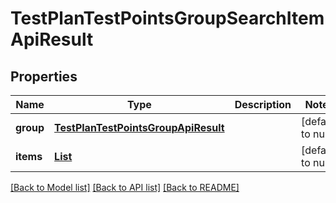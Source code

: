 # TestPlanTestPointsGroupSearchItemApiResult
## Properties

| Name | Type | Description | Notes |
|------------ | ------------- | ------------- | -------------|
| **group** | [**TestPlanTestPointsGroupApiResult**](TestPlanTestPointsGroupApiResult.md) |  | [default to null] |
| **items** | [**List**](TestPlanTestPointsSearchApiResult.md) |  | [default to null] |

[[Back to Model list]](../README.md#documentation-for-models) [[Back to API list]](../README.md#documentation-for-api-endpoints) [[Back to README]](../README.md)

